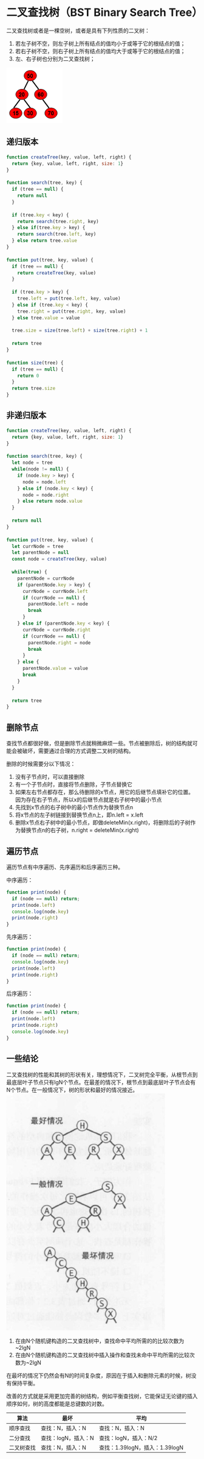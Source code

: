 # 二叉查找树（BST Binary Search Tree）
二叉查找树或者是一棵空树，或者是具有下列性质的二叉树：
1. 若左子树不空，则左子树上所有结点的值均小于或等于它的根结点的值；
1. 若右子树不空，则右子树上所有结点的值均大于或等于它的根结点的值；
1. 左、右子树也分别为二叉查找树；

![bst](../images/bst.jpg)

## 递归版本
```javascript
function createTree(key, value, left, right) {
  return {key, value, left, right, size: 1}
}

function search(tree, key) {
  if (tree == null) {
    return null
  }

  if (tree.key < key) {
    return search(tree.right, key) 
  } else if(tree.key > key) {
    return search(tree.left, key) 
  } else return tree.value
}

function put(tree, key, value) {
  if (tree == null) {
    return createTree(key, value)
  }

  if (tree.key > key) {
    tree.left = put(tree.left, key, value)
  } else if (tree.key < key) {
    tree.right = put(tree.right, key, value)
  } else tree.value = value

  tree.size = size(tree.left) + size(tree.right) + 1

  return tree
}

function size(tree) {
  if (tree == null) {
    return 0
  }
  return tree.size
}
```

## 非递归版本
```javascript
function createTree(key, value, left, right) {
  return {key, value, left, right, size: 1}
}

function search(tree, key) {
  let node = tree
  while(node != null) {
    if (node.key > key) {
      node = node.left
    } else if (node.key < key) {
      node = node.right
    } else return node.value
  }

  return null
}

function put(tree, key, value) {
  let currNode = tree
  let parentNode = null
  const node = createTree(key, value)

  while(true) {
    parentNode = currNode
    if (parentNode.key > key) {
      currNode = currNode.left
      if (currNode == null) {
        parentNode.left = node
        break
      }
    } else if (parentNode.key < key) {
      currNode = currNode.right
      if (currNode == null) {
        parentNode.right = node
        break
      }
    } else {
      parentNode.value = value
      break
    }
  }
  
  return tree
}
```

## 删除节点
查找节点都很好做，但是删除节点就稍微麻烦一些。节点被删除后，树的结构就可能会被破坏，需要通过合理的方式调整二叉树的结构。

删除的时候需要分以下情况：
1. 没有子节点时，可以直接删除
2. 有一个子节点时，直接将节点删除，子节点替换它
3. 如果左右节点都存在，那么待删除的x节点，用它的后继节点填补它的位置。因为存在右子节点，所以x的后继节点就是右子树中的最小节点
  1. 先找到x节点的右子树中的最小节点作为替换节点n
  2. 将x节点的左子树链接到替换节点n上，即n.left = x.left
  3. 删除x节点右子树中的最小节点，即做deleteMin(x.right)，将删除后的子树作为替换节点n的右子树，n.right = deleteMin(x.right)

## 遍历节点
遍历节点有中序遍历、先序遍历和后序遍历三种。

中序遍历：
```javascript
function print(node) {
  if (node == null) return;
  print(node.left)
  console.log(node.key)
  print(node.right)
}
```

先序遍历：
```javascript
function print(node) {
  if (node == null) return;
  console.log(node.key)
  print(node.left)
  print(node.right)
}
```

后序遍历：
```javascript
function print(node) {
  if (node == null) return;
  print(node.left)
  print(node.right)
  console.log(node.key)
}
```

## 一些结论
二叉查找树的性能和其树的形状有关，理想情况下，二叉树完全平衡，从根节点到最底层叶子节点只有lgN个节点。在最差的情况下，根节点到最底层叶子节点会有N个节点。在一般情况下，树的形状和最好的情况接近。
![bst2](../images/bst2.png)

1. 在由N个随机键构造的二叉查找树中，查找命中平均所需的的比较次数为~2lgN
2. 在由N个随机键构造的二叉查找树中插入操作和查找未命中平均所需的比较次数为~2lgN

在最坏的情况下仍然会有N的时间复杂度，原因在于插入和删除元素的时候，树没有保持平衡。

改善的方式就是采用更加完善的树结构，例如平衡查找树，它能保证无论键的插入顺序如何，树的高度都能是总键数的对数。


算法 | 最坏 | 平均
---------|----------|---------
 顺序查找 | 查找：N，插入：N | 查找：N，插入：N
 二分查找 | 查找：logN，插入：N | 查找：logN，插入：N/2
 二叉树查找 | 查找：N，插入：N | 查找：1.39logN，插入：1.39logN